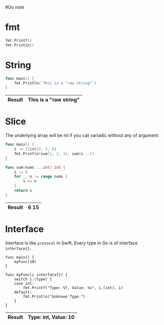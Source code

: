 #Go note

# fmt

```go
fmt.Printf()
fmt.Println()
```

# String

```go
func main() {
	fmt.Println(`This is a "raw string"`)
}
```

|Result|This is a "raw string"|
|------|----------------------|

# Slice

The underlying array will be nil if you call variadic without any of argument.

```go
func main() {
	s := []int{4, 5, 6}
	fmt.Println(sum(1, 2, 3), sum(s...))
}

func sum(nums ...int) int {
	s := 0
	for _, n := range nums {
		s += n
	}
	return s
}
```

|Result|6 15|
|------|----|

# Interface 

Interface is like `protocol` in Swift.
Every type in Go is of interface `interface{}`.

```golang
func main() { 
	myFunc(10) 
}

func myFunc(i interface{}) {
	switch i.(type) {
	case int:
		fmt.Printf("Type: %T, Value: %v", i.(int), i)
	default:
		fmt.Println("Unknown Type.")
	}
}
```

|Result|Type: int, Value: 10|
|------|--------------------|
